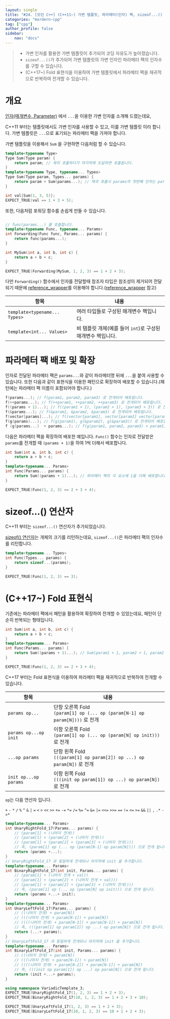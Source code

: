 ```yaml
---
layout: single
title: "#24. [모던 C++] (C++11~) 가변 템플릿, 파라메터(인자) 팩, sizeof...() (C++17~) Fold 표현식"
categories: "mordern-cpp"
tag: ["cpp"]
author_profile: false
sidebar: 
    nav: "docs"
---
```


> * 가변 인자를 활용한 가변 템플릿이 추가되어 코딩 자유도가 높아졌습니다.
> * `sizeof...()`가 추가되어 가변 템플릿의 가변 인자인 파라메터 팩의 인자수를 구할 수 있습니다.
> * (C++17~) Fold 표현식을 이용하여 가변 템플릿에서 파라메터 팩을 재귀적으로 반복하여 전개할 수 있습니다.

# 개요

[인자(매개변수, Parameter)](
https://tango1202.github.io/classic-cpp-guide/classic-cpp-guide-function/#%EC%9D%B8%EC%9E%90%EB%A7%A4%EA%B0%9C%EB%B3%80%EC%88%98-parameter) 에서 `...`을 이용한 가변 인자를 소개해 드렸는데요, 

C++11 부터는 템플릿에서도 가변 인자를 사용할 수 있고, 이를 가변 템플릿 이라 합니다. 가변 템플릿은 `...`으로 표기되는 파라메터 팩을 가져야 합니다.

가변 템플릿을 이용해서 `Sum` 을 구현하면 다음처럼 할 수 있습니다.

```cpp
template<typename Type>
Type Sum(Type param) {
    return param; // 재귀 호출하다가 마지막에 도달하면 호출됩니다.
}
template<typename Type, typename... Types>
Type Sum(Type param, Types... params) {
    return param + Sum(params...); // 재귀 호출시 params의 첫번째 인자는 param으로 전달되고, 나머지는 params에 전달됩니다.
}

int val{Sum(1, 3, 5)};
EXPECT_TRUE(val == 1 + 3 + 5); 
```

또한, 다음처럼 포워딩 함수를 손쉽게 만들 수 있습니다.

```cpp

// func(params...) 를 호출합니다.
template<typename Func, typename... Params>
int Forwarding(Func func, Params... params) {
    return func(params...);
}

int MySum(int a, int b, int c) {
    return a + b + c;
}

EXPECT_TRUE(Forwarding(MySum, 1, 2, 3) == 1 + 2 + 3);
```

다만 `Forwarding()` 함수에서 인자를 전달할때 참조자 타입은 참조성이 제거되어 전달되기 때문에 [reference_wrapper](https://tango1202.github.io/mordern-cpp-stl/mordern-cpp-stl-function/#reference_wrapper)를 이용해야 합니다.([reference_wrapper](https://tango1202.github.io/mordern-cpp-stl/mordern-cpp-stl-function/#reference_wrapper) 참고)

|항목|내용|
|--|--|
|`template<typename... Types>`|여러 타입들로 구성된 매개변수 팩입니다.|
|`template<int... Values>`|비 템플릿 개체(예를 들어 `int`)로 구성된 매개변수 팩입니다.|

# 파라메터 팩 배포 및 확장

인자로 전달된 파라메터 팩은 `params...`와 같이 파라메터명 뒤에 `...`을 붙여 사용할 수 있습니다. 또한 다음과 같이 표현식을 이용한 패턴으로 확장하여 배포할 수 있습니다.(패턴에는 파라메터 팩 이름이 포함되어야 합니다.)

```cpp
f(params...); // f(param1, param2, param3) 로 전개되어 배포됩니다.
f(++params...); // f(++param1, ++param2, ++param3) 로 전개되어 배포됩니다.
f((params + 1)...); // f((param1 + 1), (param2 + 1), (param3 + 3)) 로 전개되어 배포됩니다.
f(&params...); // f(&param1, &param2, &param3) 로 전개되어 배포됩니다.
f(vector[params]...); // f((vector[param1], vector[param2] vector[param3]) 로 전개됩니다.
f(g(params)...); // f(g(param1), g(&param2), g(&param3)) 로 전개되어 배포됩니다.
f (g(params...)  + params...); // f(g(param1, param2, param3) + param1, f(g(param1, param2, param3) + param2, f(g(param1, param2, param3) + param3) 로 전개되어 배포됩니다. 
```

다음은 파라메터 팩을 확장하여 배포한 예입니다. `Func()` 함수는 인자로 전달받은 `params`를 전개할 때 `(params + 1)`을 하여 1씩 더해서 배포합니다.

```cpp
int Sum(int a, int b, int c) {
    return a + b + c;
}
template<typename... Params>
int Func(Params... params) {
    return Sum((params + 1)...); // 파라메터 팩의 각 요소에 1을 더해 배포합니다.
} 

EXPECT_TRUE(Func(1, 2, 3) == 2 + 3 + 4);
```

# sizeof...() 연산자

C++11 부터는 `sizeof...()` 연산자가 추가되었습니다.

[sizeof() 연산자](https://tango1202.github.io/classic-cpp-guide/classic-cpp-guide-operators/#sizeof-%EC%97%B0%EC%82%B0%EC%9E%90)는 개체의 크기를 리턴하는데요, `sizeof...()`은 파라메터 팩의 인자수를 리턴합니다.

```cpp
template<typename... Types>
int Func(Types... params) {
    return sizeof...(params);
}

EXPECT_TRUE(Func(1, 2, 3) == 3);
```

# (C++17~) Fold 표현식

기존에는 파라메터 팩에서 패턴을 활용하여 확장하여 전개할 수 있었는데요, 패턴이 단순히 반복되는 형태입니다.

```cpp
int Sum(int a, int b, int c) {
    return a + b + c;
}
template<typename... Params>
int Func(Params... params) {
    return Sum((params + 1)...); // Sum(param1 + 1, param2 + 1, param2 + 1) 으로 전개됩니다.
} 

EXPECT_TRUE(Func(1, 2, 3) == 2 + 3 + 4);
```

C++17 부터는 Fold 표현식을 이용하여 파라메터 팩을 재귀적으로 반복하여 전개할 수 있습니다.

|항목|내용|
|--|--|
|`params op...`|단항 오른쪽 Fold<br/>`(param[1] op (... op (param[N-1] op param[N])))` 로 전개|
|`params op...op init`|이항 오른쪽 Fold<br/>`(param[1] op (... op (param[N] op init)))` 로 전개|
|`...op params`|단항 왼쪽 Fold<br/>`(((param[1] op param[2]) op ...) op param[N])` 로 전개|
|`init op...op params`|이항 왼쪽 Fold<br/>`(((init op param[1]) op ...) op param[N])` 로 전개|

`op`는 다음 연산자 입니다.

`+` `-` `*` `/` `%` `^` `&` `|` `=` `<` `>` `<<` `>>` `+=` `-=` `*=` `/=` `%=` `^=` `&=` `|=` `<<=` `>>=` `==` `!=` `<=` `>=` `&&` `||` `,` `.*` `->*`


```cpp
template<typename... Params>
int UnaryRightFold_17(Params... params) {
    // (param[1] + (나머지 전개)) 
    // (param[1] + (param[2] + (나머지 전개)))
    // (param[1] + (param[2] + (param[3] + (나머지 전개))))
    // 즉, (param[1] op (... op (param[N-1] op param[N]))) 으로 전개 됩니다.        
    return (params +...); 
}  
// UnaryRightFold_17 과 동일하게 전개되나 마지막에 init 을 추가합니다.
template<typename... Params>
int BinaryRightFold_17(int init, Params... params) {
    // (param[1] + (나머지 전개 + val)) 
    // (param[1] + (param[2] + (나머지 전개 + val)))
    // (param[1] + (param[2] + (param[3] + (나머지 전개))))
    // 즉, (param[1] op (... op (param[N] op init))) 으로 전개 됩니다.        
    return (params +...+ init); 
} 
template<typename... Params>
int UnaryLeftFold_17(Params... params) {
    // ((나머지 전개) + param[N]) 
    // (((나머지 전개) + param[N-1]) + param[N]) 
    // ((((나머지 전개) + param[N-2]) + param[N-1]) + param[N])         
    // 즉, (((param[1] op param[2]) op ...) op param[N]) 으로 전개 됩니다.        
    return (...+ params); 
}   
// UnaryLeftFold_17 과 동일하게 전개되나 마지막에 init 을 추가합니다.
template<typename... Params>
int BinaryLeftFold_17(int init, Params... params) {
    // ((나머지 전개) + param[N]) 
    // (((나머지 전개) + param[N-1]) + param[N]) 
    // ((((나머지 전개) + param[N-2]) + param[N-1]) + param[N])         
    // 즉, (((init op param[1]) op ...) op param[N]) 으로 전개 됩니다.        
    return (init +...+ params); 
}

using namespace VariadicTemplate_3;
EXPECT_TRUE(UnaryRightFold_17(1, 2, 3) == 1 + 2 + 3);
EXPECT_TRUE(BinaryRightFold_17(10, 1, 2, 3) == 1 + 2 + 3 + 10);  

EXPECT_TRUE(UnaryLeftFold_17(1, 2, 3) == 1 + 2 + 3);
EXPECT_TRUE(BinaryLeftFold_17(10, 1, 2, 3) == 10 + 1 + 2 + 3); 
```